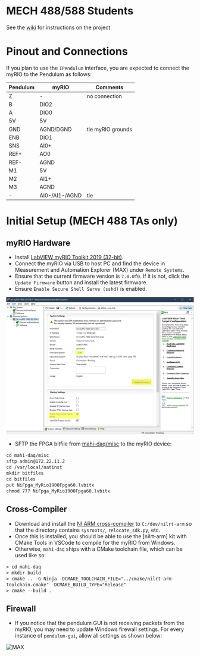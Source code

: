 # MECH 488/588 Students

See the [wiki](https://github.com/mahilab/MECH488/wiki) for instructions on the project

# Pinout and Connections

If you plan to use the `IPendulum` interface, you are expected to connect the myRIO to the Pendulum as follows:

|Pendulum|myRIO|Comments|
|---|---|---|
|Z|-|no connection|
|B|DIO2||
|A|DIO0||
|5V|5V||
|GND|AGND/DGND|tie myRIO grounds
|ENB|DIO1|
|SNS|AI0+|
|REF+|AO0|
|REF-|AGND|
|M1|5V||
|M2|AI1+||
|M3|AGND||
|-|AI0-/AI1-/AGND|tie

# Initial Setup (MECH 488 TAs only)

## myRIO Hardware

- Install [LabVIEW myRIO Toolkit 2019 (32-bit)](https://www.ni.com/en-us/support/downloads/software-products/download.labview-myrio-toolkit.html#305910).
- Connect the myRIO via USB to host PC and find the device in Measurement and Automation Explorer (MAX) under `Remote Systems`.
- Ensure that the current firmware version is `7.0.0f0`. If it is not, click the `Update Firmware` button and install the latest firmware.
- Ensure `Enable Secure Shell Serve (sshd)` is enabled. 

![MAX](https://raw.githubusercontent.com/mahilab/MECH488/master/docs/max.png)

- SFTP the FPGA bitfile from [mahi-daq/misc](https://github.com/mahilab/mahi-daq/tree/master/misc) to the myRIO device:
```shell
cd mahi-daq/misc
sftp admin@172.22.11.2
cd /var/local/natinst
mkdir bitfiles
cd bitfiles
put NiFpga_MyRio1900Fpga60.lvbitx
chmod 777 NiFpga_MyRio1900Fpga60.lvbitx
```

## Cross-Compiler

- Download and install the [NI ARM cross-compiler](http://www.ni.com/download/labview-real-time-module-2018/7813/en/) to `C:/dev/nilrt-arm` so that the directory contains `sysroots/`, `relocate_sdk.py`, etc. 
- Once this is installed, you should be able to use the [nilrt-arm] kit with CMake Tools in VSCode to compile for the myRIO from Windows.
- Otherwise, `mahi-daq` ships with a CMake toolchain file, which can be used like so:

```shell
> cd mahi-daq
> mkdir build
> cmake .. -G Ninja -DCMAKE_TOOLCHAIN_FILE="../cmake/nilrt-arm-toolchain.cmake" -DCMAKE_BUILD_TYPE="Release"
> cmake --build .
```

## Firewall

- If you notice that the pendulum GUI is not receiving packets from the myRIO, you may need to update Windows firewall settings. For every instance of `pendulum-gui`, allow all settings as shown below:

![MAX](https://raw.githubusercontent.com/mahilab/MECH488/master/docs/firewal.png)

